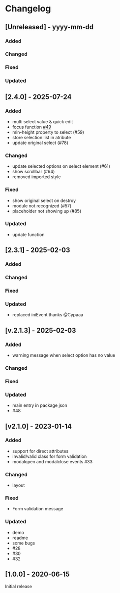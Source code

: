 # Changelog

## [Unreleased] - yyyy-mm-dd

### Added

### Changed

### Fixed

### Updated

## [2.4.0] - 2025-07-24


### Added
- multi select value & quick edit
- focus function [#49](https://github.com/bluzky/nice-select2/issues/49)
- min-height property to select (#59)
- store selection list in atribute
- update original select (#78)

### Changed
- update selected options on select element (#61)
- show scrollbar (#64)
- removed imported style

### Fixed
- show original select on destroy
- module not recognized (#57)
- placeholder not showing up (#85)

### Updated
- update function

## [2.3.1] - 2025-02-03


### Added

### Changed

### Fixed

### Updated
- replaced iniEvent thanks @Cypaaa

## [v.2.1.3] - 2025-02-03


### Added
- warning message when select option has no value

### Changed

### Fixed

### Updated
- main entry in package json
- #48

## [v2.1.0] - 2023-01-14


### Added
- support for direct attributes
- invalid/valid class for form validation
- modalopen and modalclose events #33

### Changed
- layout

### Fixed
- Form validation message

### Updated
- demo
- readme
- some bugs
- #28
- #30
- #32

## [1.0.0] - 2020-06-15

Initial release
